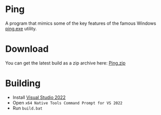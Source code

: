 # Ping
A program that mimics some of the key features of the famous Windows [ping.exe](https://learn.microsoft.com/en-us/windows-server/administration/windows-commands/ping) utility.

# Download
You can get the latest build as a zip archive here: [Ping.zip](https://github.com/user-attachments/files/15912369/Ping.zip)

# Building
* Install [Visual Studio 2022](https://visualstudio.microsoft.com/vs/)
* Open `x64 Native Tools Command Prompt for VS 2022`
* Run `build.bat`
